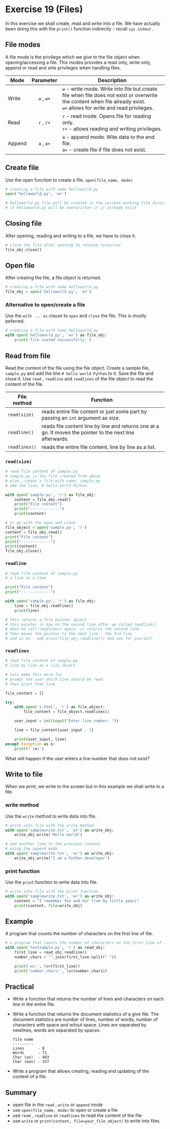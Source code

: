 # Exercise 19 (Files)
In this exercise we shall create, read and write into a file. We have actually been doing this with the `print()` function indirectly - recall `sys.stdout` .

## File modes

A file mode is the privilege which we give to the file object when opening/accessing a file. This modes provides a read only, write only, append or read and wite privileges when handling files.

| Mode  | Parameter | Description |
| ----  | :-------: | ----------- |
| Write | `w` , `w+` | `w` - write mode. Write into file but create file when file does not exist or overwrite the content when file already exist.<br> `w+` allows for write and read privileges.|
| Read  | `r` , `r+` | `r` - read mode. Opens file for reading only.<br> `r+` - allows reading and writing privileges.|
| Append| `a` , `a+` | `a` - append mode. Wite data to the end file.<br> `a+` - create file if file does not exist.|

## Create file

Use the open function to create a file. `open(file_name, mode)` 

``` Python
# creating a file with name helloworld.py
open('helloworld.py', 'w+')

# helloworld.py file will be created in the current working file directory
# if helloworld.py will be overwritten if it already exist
```

## Closing file

After opening, reading and writing to a file, we have to close it.

``` Python
# close the file after opening to release resources
file_obj.close()
```

## Open file

After creating the file, a file object is returned.

``` Python
# creating a file with name helloworld.py
file_obj = open('helloworld.py', 'w+')
```

### Alternative to open/create a file

Use the `with ... as` clause to `open` and `close` the file. This is mostly peferred.

``` Python
# creating a file with name helloworld.py
with open('helloworld.py', 'w+') as file_obj:
    print('file ceated successfully.')
```

## Read from file

Read the content of the file using the file object. Create a sample file, `sample.py` and add the line `# hello world Python` to it. Save the file and close it. Use `read` , `readline` and `readlines` of the file object to read the content of the file.

| File method | Function |
| ----------- | -------- |
| `read(size)` | reads entire file content or just some part by passing an `int` argument as size.|
| `readline()` | reads file content line by line and returns one at a go. It moves the pointer to the next line afterwards.|
| `readlines()` | reads the entire file content, line by line as a list.|

### `read(size)` 

``` Python
# read file content of sample.py
# sample.py is the file created from above
# else, create a file with name, sample.py
# add the line, # hello world Python

with open('sample.py', 'r') as file_obj:
    content = file_obj.read()
    print("File content")
    print("-------------")
    print(content)

# or go with the open and close
file_object = open('sample.py', 'r')
content = file_obj.read()
print("File content")
print("-------------")
print(content)
file_obj.close()
```

### `readline` 

``` Python
# read file content of sample.py
# a line at a time

print("File content")
print("-------------")

with open('sample.py', 'r') as file_obj:
    line = file_obj.readline()
    print(line)

# this returns a file pointer object
# this pointer is now on the second line after we called readline()
# when we call readline() again, it returns the second line
# then moves the pointer to the next line - the 3rd line
# and so on.. add print(file_obj.readline()) and see for yourself
```

### `readlines` 

``` Python
# read file content of sample.py
# line by line as a list object

# lets make this more fun
# prompt the user which line should be read
# then print that line

file_content = []

try:
    with open('s.html', 'r') as file_object:
        file_content = file_object.readlines()

    user_input = int(input("Enter line number: "))

    line = file_content[user_input - 1]

    print(user_input, line)
except Exception as e:
    print(f'{e}')
```
What will happen if the user enters a line number that does not exist?

## Write to file

When we print, we write to the screen but in this example we shall write to a file.

### write method

Use the `write` method to write data into file.

``` Python
# write into file with the write method
with open('samplewrite.txt', 'w+') as write_obj:
    write_obj.write("Hello world")

# add another line to the previous content
# using the append mode
with open('samplewrite.txt', 'a+') as write_obj:
    write_obj.write("I am a Python developer")
```

### print function

Use the `print` function to write data into file.

``` Python
# write into file with the print function
with open('samplewrite.txt', 'w+') as write_obj:
    content = "I remember foo and bar from my little years"
    print(content, file=write_obj)
```

## Example

A program that counts the number of characters on the first line of file.

``` Python
# a program that counts the number of characters on the first line of file.
with open('testsample.py', 'r') as read_obj:
    first_line = read_obj.readline()
    number_chars = "".join(first_line.split(" "))

    print('ws:', len(first_line))
    print('number_chars:', len(number_chars))
```

## Practical

* Write a function that returns the number of lines and characters on each line in the entire file.
* Write a function that returns the document statistics of a give file. The document statistics are number of lines, number of words, number of characters with space and witout space. Lines are separated by newlines, words are separated by spaces.

    ```sample output
    file name
    ---------
    Lines      - 8
    Words      - 71
    Char (ws)  - 403
    Char (wos) - 337
    ```

* Write a program that allows creating, reading and updating of the content of a file.

## Summary

* open file in the `read` , `write` or `append` mode
* use `open(file_name, mode)` to open or create a file
* use `read` , `readline` or `readlines` to read the content of the file
* use `write` or `print(content, file=your_file_object)` to write into files


